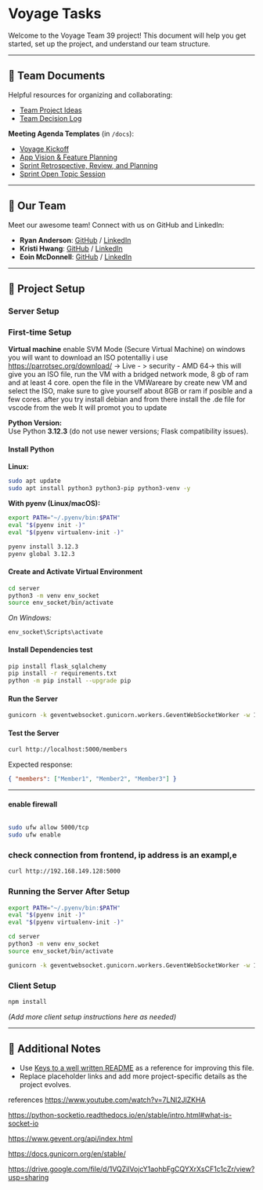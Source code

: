 # Voyage Tasks

Welcome to the Voyage Team 39 project! This document will help you get started, set up the project, and understand our team structure.

---

## 📄 Team Documents

Helpful resources for organizing and collaborating:

- [Team Project Ideas](./docs/team_project_ideas.md)
- [Team Decision Log](./docs/team_decision_log.md)

**Meeting Agenda Templates** (in `/docs`):

- [Voyage Kickoff](./docs/meeting-voyage_kickoff.docx)
- [App Vision & Feature Planning](./docs/meeting-vision_and_feature_planning.docx)
- [Sprint Retrospective, Review, and Planning](./docs/meeting-sprint_retrospective_review_and_planning.docx)
- [Sprint Open Topic Session](./docs/meeting-sprint_open_topic_session.docx)

---

## 👥 Our Team

Meet our awesome team! Connect with us on GitHub and LinkedIn:

- **Ryan Anderson**: [GitHub](https://github.com/RyanAndersonG64) / [LinkedIn](https://www.linkedin.com/in/ryan-anderson-g64/)
- **Kristi Hwang**: [GitHub](https://github.com/kristi-h) / [LinkedIn](https://www.linkedin.com/in/kristi-h-4542b38a/)
- **Eoin McDonnell**: [GitHub](https://github.com/oldmcdonnell) / [LinkedIn](https://www.linkedin.com/in/mcdonnell-eoin/)

---

## 🚀 Project Setup

### Server Setup

### First-time Setup

**Virtual machine**
enable SVM Mode (Secure Virtual Machine) on windows
you will want to download an ISO potentalliy i use https://parrotsec.org/download/ -> Live - > security - AMD 64-> this will give you an ISO file,
run the VM with a bridged network mode, 8 gb of ram and at least 4 core.
open the file in the VMWareare by create new VM and select the ISO, make sure to give yourself about 8GB or ram if posible and a few cores.
after you try install debian and from there install the .de file for vscode from the web
It will promot you to update

**Python Version:**  
Use Python **3.12.3** (do not use newer versions; Flask compatibility issues).

#### Install Python

**Linux:**

```bash
sudo apt update
sudo apt install python3 python3-pip python3-venv -y
```

**With pyenv (Linux/macOS):**

```bash
export PATH="~/.pyenv/bin:$PATH"
eval "$(pyenv init -)"
eval "$(pyenv virtualenv-init -)"

pyenv install 3.12.3
pyenv global 3.12.3
```

#### Create and Activate Virtual Environment

```bash
cd server
python3 -m venv env_socket
source env_socket/bin/activate
```

_On Windows:_

```
env_socket\Scripts\activate
```

#### Install Dependencies test

```bash
pip install flask_sqlalchemy
pip install -r requirements.txt
python -m pip install --upgrade pip
```

#### Run the Server

```bash
gunicorn -k geventwebsocket.gunicorn.workers.GeventWebSocketWorker -w 1 app_socket.app_socket_server:app --bind 0.0.0.0:5000
```

#### Test the Server

```bash
curl http://localhost:5000/members
```

Expected response:

```json
{ "members": ["Member1", "Member2", "Member3"] }
```

---

#### enable firewall

```bash

sudo ufw allow 5000/tcp
sudo ufw enable


```

### check connection from frontend, ip address is an exampl,e

```bash
curl http://192.168.149.128:5000
```

### Running the Server After Setup

```bash
export PATH="~/.pyenv/bin:$PATH"
eval "$(pyenv init -)"
eval "$(pyenv virtualenv-init -)"

cd server
python3 -m venv env_socket
source env_socket/bin/activate

gunicorn -k geventwebsocket.gunicorn.workers.GeventWebSocketWorker -w 1 app_socket.app_socket_server:app --bind 0.0.0.0:5000
```
### Client Setup

```bash
npm install
```

_(Add more client setup instructions here as needed)_

---

## 📝 Additional Notes

- Use [Keys to a well written README](https://tinyurl.com/yk3wubft) as a reference for improving this file.
- Replace placeholder links and add more project-specific details as the project evolves.

references
https://www.youtube.com/watch?v=7LNl2JlZKHA

https://python-socketio.readthedocs.io/en/stable/intro.html#what-is-socket-io

https://www.gevent.org/api/index.html

https://docs.gunicorn.org/en/stable/

https://drive.google.com/file/d/1VQZilVojcY1aohbFgCQYXrXsCF1c1cZr/view?usp=sharing
